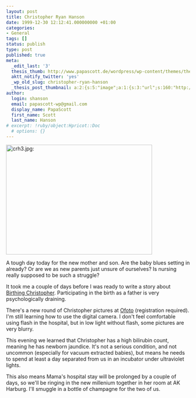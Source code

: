 ```yaml
---
layout: post
title: Christopher Ryan Hanson
date: 1999-12-30 12:12:41.000000000 +01:00
categories:
- General
tags: []
status: publish
type: post
published: true
meta:
  _edit_last: '3'
  thesis_thumb: http://www.papascott.de/wordpress/wp-content/themes/thesis_151/lib/scripts/thumb.php?w=100&h=100&zc=1&q=100&src=http://www.papascott.de/images/mausnews/crh3.jpg
  aktt_notify_twitter: 'yes'
  _wp_old_slug: christopher-ryan-hanson
  _thesis_post_thumbnail: a:2:{s:5:"image";a:1:{s:3:"url";s:160:"http://www.papascott.de/wordpress/wp-content/themes/thesis_151/lib/scripts/thumb.php?w=100&h=100&zc=1&q=100&src=http://www.papascott.de/images/mausnews/crh3.jpg";}s:5:"frame";a:1:{s:2:"on";s:1:"1";}}
author:
  login: shanson
  email: papascott-wp@gmail.com
  display_name: PapaScott
  first_name: Scott
  last_name: Hanson
# excerpt: !ruby/object:Hpricot::Doc
  # options: {}
---
```

<p><img src="http://www.papascott.de/wordpress/wp-content/uploads/1999/12/crh3.jpg" height="300" width="400" border="0" alt="crh3.jpg: " /></p>
<p>A tough day today for the new mother and son. Are the baby blues setting in already? Or are we as new parents just unsure of ourselves? Is nursing really supposed to be such a struggle? </p>
<p>It took me a couple of days before I was ready to write a story about <a href="http://shanson.editthispage.com/stories/storyReader$50">Birthing Christopher</a>. Participating in the birth as a father is very psychologically draining. </p>
<p>There's a new round of Christopher pictures at <a href="http://www.ofoto.com/i.cfm?m=864301102&n=3490345">Ofoto</a> (registration required). I'm still learning how to use the digital camera. I don't feel comfortable using flash in the hospital, but in low light without flash, some pictures are very blurry.</p>
<p>This evening we learned that Christopher has a high bilirubin count, meaning he has newborn jaundice. It's not a serious condition, and not uncommon (especially for vacuum extracted babies), but means he needs to spend at least a day separated from us in an incubator under ultraviolet lights.</p>
<p>This also means Mama's hospital stay will be prolonged by a couple of days, so we'll be ringing in the new millenium together in her room at AK Harburg. I'll smuggle in a bottle of champagne for the two of us.</p>
